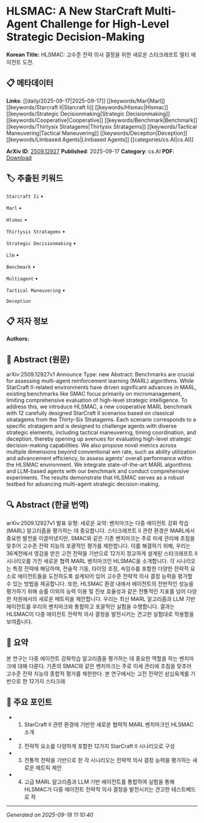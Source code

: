 
# HLSMAC: A New StarCraft Multi-Agent Challenge for High-Level Strategic Decision-Making

**Korean Title:** HLSMAC: 고수준 전략 의사 결정을 위한 새로운 스타크래프트 멀티 에이전트 도전.

## 📋 메타데이터

**Links**: [[daily/2025-09-17|2025-09-17]] [[keywords/Marl|Marl]] [[keywords/Starcraft Ii|Starcraft Ii]] [[keywords/Hlsmac|Hlsmac]] [[keywords/Strategic Decisionmaking|Strategic Decisionmaking]] [[keywords/Cooperative|Cooperative]] [[keywords/Benchmark|Benchmark]] [[keywords/Thirtysix Stratagems|Thirtysix Stratagems]] [[keywords/Tactical Maneuvering|Tactical Maneuvering]] [[keywords/Deception|Deception]] [[keywords/Llmbased Agents|Llmbased Agents]] [[categories/cs.AI|cs.AI]]

**ArXiv ID**: [2509.12927](https://arxiv.org/abs/2509.12927)
**Published**: 2025-09-17
**Category**: cs.AI
**PDF**: [Download](https://arxiv.org/pdf/2509.12927.pdf)


## 🏷️ 추출된 키워드



`Starcraft Ii` • 

`Marl` • 

`Hlsmac` • 

`Thirtysix Stratagems` • 

`Strategic Decisionmaking` • 

`Llm` • 

`Benchmark` • 

`Multiagent` • 

`Tactical Maneuvering` • 

`Deception`



## 📋 저자 정보

**Authors:** 

## 📄 Abstract (원문)

arXiv:2509.12927v1 Announce Type: new 
Abstract: Benchmarks are crucial for assessing multi-agent reinforcement learning (MARL) algorithms. While StarCraft II-related environments have driven significant advances in MARL, existing benchmarks like SMAC focus primarily on micromanagement, limiting comprehensive evaluation of high-level strategic intelligence. To address this, we introduce HLSMAC, a new cooperative MARL benchmark with 12 carefully designed StarCraft II scenarios based on classical stratagems from the Thirty-Six Stratagems. Each scenario corresponds to a specific stratagem and is designed to challenge agents with diverse strategic elements, including tactical maneuvering, timing coordination, and deception, thereby opening up avenues for evaluating high-level strategic decision-making capabilities. We also propose novel metrics across multiple dimensions beyond conventional win rate, such as ability utilization and advancement efficiency, to assess agents' overall performance within the HLSMAC environment. We integrate state-of-the-art MARL algorithms and LLM-based agents with our benchmark and conduct comprehensive experiments. The results demonstrate that HLSMAC serves as a robust testbed for advancing multi-agent strategic decision-making.

## 🔍 Abstract (한글 번역)

arXiv:2509.12927v1 발표 유형: 새로운
요약: 벤치마크는 다중 에이전트 강화 학습(MARL) 알고리즘을 평가하는 데 중요합니다. 스타크래프트 II 관련 환경은 MARL에서 중요한 발전을 이끌어냈지만, SMAC와 같은 기존 벤치마크는 주로 미세 관리에 초점을 맞추어 고수준 전략 지능의 포괄적인 평가를 제한합니다. 이를 해결하기 위해, 우리는 36계전에서 영감을 받은 고전 전략을 기반으로 12가지 정교하게 설계된 스타크래프트 II 시나리오를 가진 새로운 협력 MARL 벤치마크인 HLSMAC을 소개합니다. 각 시나리오는 특정 전략에 해당하며, 전술적 기동, 타이밍 조정, 속임수를 포함한 다양한 전략적 요소로 에이전트들을 도전하도록 설계되어 있어 고수준 전략적 의사 결정 능력을 평가할 수 있는 방법을 제공합니다. 또한, HLSMAC 환경 내에서 에이전트의 전반적인 성능을 평가하기 위해 승률 이외의 능력 이용 및 진보 효율성과 같은 전통적인 지표를 넘어 다양한 차원에서의 새로운 메트릭을 제안합니다. 우리는 최신 MARL 알고리즘과 LLM 기반 에이전트를 우리의 벤치마크와 통합하고 포괄적인 실험을 수행합니다. 결과는 HLSMAC이 다중 에이전트 전략적 의사 결정을 발전시키는 견고한 실험대로 작용함을 보여줍니다.

## 📝 요약

본 연구는 다중 에이전트 강화학습 알고리즘을 평가하는 데 중요한 역할을 하는 벤치마크에 대해 다룬다. 기존의 SMAC와 같은 벤치마크는 주로 미세 관리에 초점을 맞추어 고수준 전략 지능의 종합적 평가를 제한한다. 본 연구에서는 고전 전략인 삼십육계를 기반으로 한 12가지 스타크래

## 🎯 주요 포인트


- 1. StarCraft II 관련 환경에 기반한 새로운 협력적 MARL 벤치마크인 HLSMAC 소개

- 2. 전략적 요소를 다양하게 포함한 12가지 StarCraft II 시나리오로 구성

- 3. 전통적 전략을 기반으로 한 각 시나리오는 전략적 의사 결정 능력을 평가하는 새로운 메트릭 제안

- 4. 고급 MARL 알고리즘과 LLM 기반 에이전트를 통합하여 실험을 통해 HLSMAC가 다중 에이전트 전략적 의사 결정을 발전시키는 견고한 테스트베드로 작


---

*Generated on 2025-09-18 11:10:40*